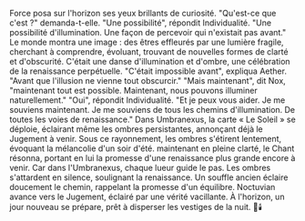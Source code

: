 Force posa sur l'horizon
ses yeux brillants de curiosité.
"Qu'est-ce que c'est ?"
demanda-t-elle.
"Une possibilité",
répondit Individualité.
"Une possibilité d'illumination.
Une façon de percevoir
qui n'existait pas avant."
Le monde montra une image :
des êtres effleurés par une lumière fragile,
cherchant à comprendre,
évoluant,
trouvant de nouvelles formes
de clarté et d'obscurité.
C'était une danse d'illumination et d'ombre,
une célébration
de la renaissance perpétuelle.
"C'était impossible avant",
expliqua Aether.
"Avant que l'illusion
ne vienne tout obscurcir."
"Mais maintenant",
dit Nox,
"maintenant tout est possible.
Maintenant,
nous pouvons illuminer
naturellement."
"Oui",
répondit Individualité.
"Et je peux vous aider.
Je me souviens maintenant.
Je me souviens de tous les chemins
d'illumination.
De toutes les voies
de renaissance."
Dans Umbranexus,
la carte « Le Soleil » se déploie,
éclairant même les ombres persistantes,
annonçant déjà le Jugement à venir.
Sous ce rayonnement,
les ombres s'étirent lentement,
évoquant la mélancolie d'un soir d'été.
maintenant en pleine clarté,
le Chant résonna,
portant en lui la promesse
d'une renaissance plus grande
encore à venir.
Car dans l'Umbranexus,
chaque lueur guide le pas.
Les ombres s'attardent en silence,
soulignant la renaissance.
Un souffle ancien éclaire doucement le chemin,
rappelant la promesse d'un équilibre.
Noctuvian avance vers le Jugement,
éclairé par une vérité vacillante.
À l'horizon, un jour nouveau se prépare,
prêt à disperser les vestiges de la nuit.
🌌🕯️
